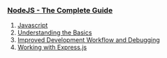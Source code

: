
### [NodeJS - The Complete Guide](https://www.udemy.com/course/nodejs-the-complete-guide/)

1. [Javascript](https://github.com/robinpunn/academind/tree/main/node/1-Javascript)
1. [Understanding the Basics](https://github.com/robinpunn/academind/tree/main/node/2-UnderstandingTheBasics)
1. [Improved Development Workflow and Debugging](https://github.com/robinpunn/academind/tree/main/node/3-ImprovedDevelopmentWorkflowAndDebugging)
1. [Working with Express.js](https://github.com/robinpunn/academind/tree/main/node/4-WorkingWithExpressJs)